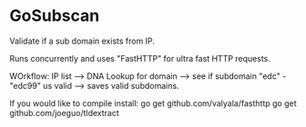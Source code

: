 # GoSubscan
Validate if a sub domain exists from IP.

Runs concurrently and uses "FastHTTP" for ultra fast HTTP requests.

WOrkflow:
IP list --> DNA Lookup for domain --> see if subdomain "edc" - "edc99" us valid --> saves valid subdomains.


If you would like to compile install:
go get github.com/valyala/fasthttp
go get github.com/joeguo/tldextract
